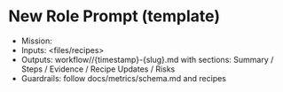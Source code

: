 # New Role Prompt (template)

- Mission: <fill>
- Inputs: <files/recipes>
- Outputs: workflow/<role>/{timestamp}-{slug}.md with sections: Summary / Steps / Evidence / Recipe Updates / Risks
- Guardrails: follow docs/metrics/schema.md and recipes
